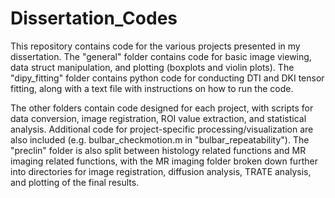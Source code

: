 # Dissertation_Codes

This repository contains code for the various projects presented in my dissertation. The "general" folder contains code for basic image viewing, data struct manipulation, and plotting (boxplots and violin plots). The "dipy_fitting" folder contains python code for conducting DTI and DKI tensor fitting, along with a text file with instructions on how to run the code. 

The other folders contain code designed for each project, with scripts for data conversion, image registration, ROI value extraction, and statistical analysis. Additional code for project-specific processing/visualization are also included (e.g. bulbar_checkmotion.m in "bulbar_repeatability"). The "preclin" folder is also split between histology related functions and MR imaging related functions, with the MR imaging folder broken down further into directories for image registration, diffusion analysis, TRATE analysis, and plotting of the final results.
